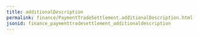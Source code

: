 ```yaml
---
title: additionalDescription
permalink: finance/PaymentTradeSettlement.additionalDescription.html
jsonid: finance_paymenttradesettlement_additionaldescription
---
```


